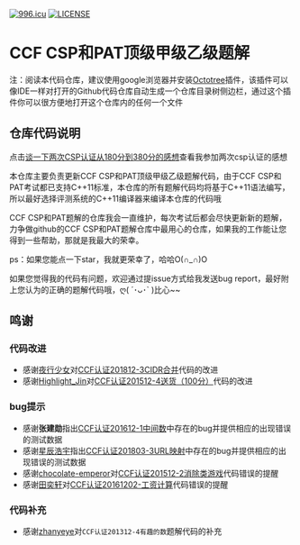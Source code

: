 [![996.icu](https://img.shields.io/badge/link-996.icu-red.svg)](https://996.icu) [![LICENSE](https://img.shields.io/badge/license-Anti%20996-blue.svg)](https://github.com/996icu/996.ICU/blob/master/LICENSE)
# CCF CSP和PAT顶级甲级乙级题解

注：阅读本代码仓库，建议使用google浏览器并安装[Octotree](https://chrome.google.com/webstore/detail/octotree/bkhaagjahfmjljalopjnoealnfndnagc)插件，该插件可以像IDE一样对打开的Github代码仓库自动生成一个仓库目录树侧边栏，通过这个插件你可以很方便地打开这个仓库内的任何一个文件

## 仓库代码说明
点击[谈一下两次CSP认证从180分到380分的感想](https://blog.csdn.net/richenyunqi/article/details/83388315)查看我参加两次csp认证的感想

本仓库主要负责更新CCF CSP和PAT顶级甲级乙级题解代码，由于CCF CSP和PAT考试都已支持C++11标准，本仓库的所有题解代码均将基于C++11语法编写，所以最好选择评测系统的C++11编译器来编译本仓库的代码哦

CCF CSP和PAT题解的仓库我会一直维护，每次考试后都会尽快更新新的题解，力争做github的CCF CSP和PAT题解仓库中最用心的仓库，如果我的工作能让您得到一些帮助，那就是我最大的荣幸。

ps：如果您能点一下star，我就更荣幸了，哈哈O(∩_∩)O

如果您觉得我的代码有问题，欢迎通过提issue方式给我发送bug report，最好附上您认为的正确的题解代码哦，ღ( ´･ᴗ･\` )比心\~~

## 鸣谢
### 代码改进
 - 感谢[夜行少女](https://me.csdn.net/qq_37967797)对[CCF认证201812-3CIDR合并](https://blog.csdn.net/richenyunqi/article/details/86477396)代码的改进
 - 感谢[Highlight_Jin](https://me.csdn.net/Highlight_Jin)对[CCF认证201512-4送货（100分）](https://blog.csdn.net/richenyunqi/article/details/80382450)代码的改进

 
### bug提示
 - 感谢**张建勋**指出[CCF认证201612-1中间数](https://blog.csdn.net/richenyunqi/article/details/79640831)中存在的bug并提供相应的出现错误的测试数据
 - 感谢[星辰浩宇](https://me.csdn.net/amf12345)指出[CCF认证201803-3URL映射](https://blog.csdn.net/richenyunqi/article/details/85260248)中存在的bug并提供相应的出现错误的测试数据
 - 感谢[chocolate-emperor](https://github.com/chocolate-emperor)对[CCF认证201512-2消除类游戏](https://github.com/richenyunqi/CCF-CSP-and-PAT-solution/blob/master/CCF%20CSP/201512-2.%20%E6%B6%88%E9%99%A4%E7%B1%BB%E6%B8%B8%E6%88%8F.cpp)代码错误的提醒
 - 感谢[田奕轩](https://me.csdn.net/qq_45057634)对[CCF认证20161202-工资计算](https://blog.csdn.net/richenyunqi/article/details/79642414)代码错误的提醒

### 代码补充
 - 感谢[zhanyeye](https://github.com/zhanyeye)对`CCF认证201312-4有趣的数`题解代码的补充